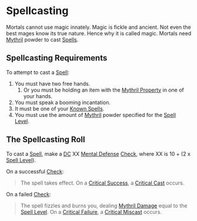 # Spellcasting

Mortals cannot use magic innately. Magic is fickle and ancient. Not even the best mages know its true nature. Hence why it is called magic. Mortals need [Mythril](Mythril.md) powder to cast [Spells](../Spells.md).

## Spellcasting Requirements

To attempt to cast a [Spell](../Spells.md):

1. You must have two free hands.
	1. Or you must be holding an item with the [Mythril Property](../../Items%20and%20Gear/Material%20Properties/Mythril%20Property.md) in one of your hands.
2. You must speak a booming incantation.
3. It must be one of your [Known Spells](Spell%20Learning/Known%20Spells.md).
4. You must use the amount of [Mythril](Mythril.md) powder specified for the [Spell Level](../Spells/Spell%20Level.md).

## The Spellcasting Roll

To cast a [Spell](../Spells.md), make a [DC](../../Game%20Procedures/Core%20Procedures/DC.md) XX [Mental Defense](../../Player%20Characters/Derived%20Statistics/Mental%20Defense.md) [Check](../../Game%20Procedures/Core%20Procedures/Check.md), where XX is 10 + (2 x [Spell Level](../Spells/Spell%20Level.md)).
 
On a successful [Check](../../Game%20Procedures/Core%20Procedures/Check.md):

>The spell takes effect.
>On a [Critical Success](../../Game%20Procedures/Die%20Rolling%20Mechanics/Critical%20Success.md), a [Critical Cast](../../Game%20Procedures/Die%20Rolling%20Mechanics/Critical%20Cast.md) occurs.

On a failed [Check](../../Game%20Procedures/Core%20Procedures/Check.md):

>The spell fizzles and burns you, dealing [Mythril Damage](../../Game%20Procedures/Combat/Damage%20Types/Mythril%20Damage.md) equal to the [Spell Level](../Spells/Spell%20Level.md).
>On a [Critical Failure](../../Game%20Procedures/Die%20Rolling%20Mechanics/Critical%20Failure.md), a [Critical Miscast](../../Game%20Procedures/Die%20Rolling%20Mechanics/Critical%20Miscast.md) occurs.
